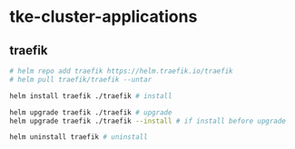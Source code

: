 # tke-cluster-applications

## traefik

```sh
# helm repo add traefik https://helm.traefik.io/traefik
# helm pull traefik/traefik --untar

helm install traefik ./traefik # install

helm upgrade traefik ./traefik # upgrade
helm upgrade traefik ./traefik --install # if install before upgrade

helm uninstall traefik # uninstall
```
